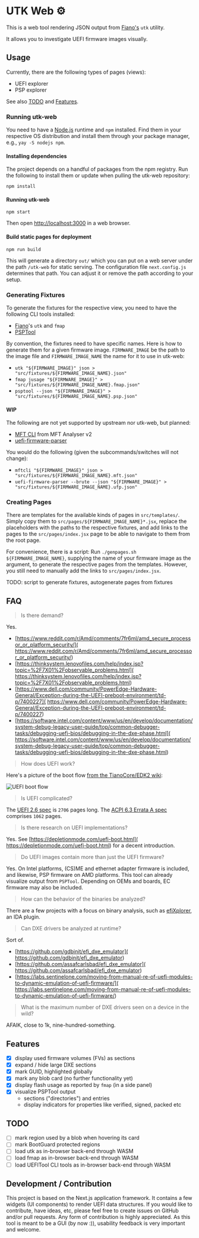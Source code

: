 # UTK Web ⚙️

This is a web tool rendering JSON output from
[Fiano's](https://github.com/linuxboot/fiano) `utk` utility.

It allows you to investigate UEFI firmware images visually.

## Usage

Currently, there are the following types of pages (views):

- UEFI explorer
- PSP explorer

See also [TODO](#todo) and [Features](#features).

### Running utk-web

You need to have a [Node.js](https://nodejs.org/) runtime and `npm` installed.
Find them in your respective OS distribution and install them through your
package manager, e.g., `yay -S nodejs npm`.

#### Installing dependencies

The project depends on a handful of packages from the npm registry. Run the
following to install them or update when pulling the utk-web repository:

`npm install`

#### Running utk-web

`npm start`

Then open [http://localhost:3000](http://localhost:3000) in a web browser.

#### Build static pages for deployment

`npm run build`

This will generate a directory `out/` which you can put on a web server under
the path `/utk-web` for static serving. The configuration file `next.config.js`
determines that path. You can adjust it or remove the path according to your
setup.

### Generating Fixtures

To generate the fixtures for the respective view, you need to have the following
CLI tools installed:

- [Fiano](https://github.com/linuxboot/fiano)'s `utk` and `fmap`
- [PSPTool](https://github.com/pspreverse/psptool)

By convention, the fixtures need to have specific names. Here is how to generate
them for a given firmware image. `FIRMWARE_IMAGE` be the path to the image file
and `FIRMWARE_IMAGE_NAME` the name for it to use in utk-web:

- `utk "${FIRMWARE_IMAGE}" json > "src/fixtures/${FIRMWARE_IMAGE_NAME}.json"`
- `fmap jusage "${FIRMWARE_IMAGE}" > "src/fixtures/${FIRMWARE_IMAGE_NAME}.fmap.json"`
- `psptool --json "${FIRMWARE_IMAGE}" > "src/fixtures/${FIRMWARE_IMAGE_NAME}.psp.json"`

#### WIP

The following are not yet supported by upstream nor utk-web, but planned:

- [MFT CLI](https://github.com/Mimoja/MFT-AnalyserV2) from MFT Analyser v2
- [uefi-firmware-parser](https://github.com/theopolis/uefi-firmware-parser)

You would do the following (given the subcommands/switches will not change):

- `mftcli "${FIRMWARE_IMAGE}" json > "src/fixtures/${FIRMWARE_IMAGE_NAME}.mft.json"`
- `uefi-firmware-parser --brute --json "${FIRMWARE_IMAGE}" > "src/fixtures/${FIRMWARE_IMAGE_NAME}.ufp.json"`

### Creating Pages

There are templates for the available kinds of pages in `src/templates/`. Simply
copy them to `src/pages/${FIRMWARE_IMAGE_NAME}*.jsx`, replace the placeholders
with the paths to the respective fixtures, and add links to the pages to the
`src/pages/index.jsx` page to be able to navigate to them from the root page.

For convenience, there is a script: Run `./genpages.sh ${FIRMWARE_IMAGE_NAME}`,
supplying the name of your firmware image as the argument, to generate the
respective pages from the templates. However, you still need to manually add the
links to `src/pages/index.jsx`.

TODO: script to generate fixtures, autogenerate pages from fixtures

## FAQ

> Is there demand?

Yes.

- [https://www.reddit.com/r/Amd/comments/7fr6ml/amd_secure_processor_or_platform_security/](
https://www.reddit.com/r/Amd/comments/7fr6ml/amd_secure_processor_or_platform_security/)
- [https://thinksystem.lenovofiles.com/help/index.jsp?topic=%2F7X01%2Fobservable_problems.html](
https://thinksystem.lenovofiles.com/help/index.jsp?topic=%2F7X01%2Fobservable_problems.html)
- [https://www.dell.com/community/PowerEdge-Hardware-General/Exception-during-the-UEFI-preboot-environment/td-p/7400227](
https://www.dell.com/community/PowerEdge-Hardware-General/Exception-during-the-UEFI-preboot-environment/td-p/7400227)
- [https://software.intel.com/content/www/us/en/develop/documentation/system-debug-legacy-user-guide/top/common-debugger-tasks/debugging-uefi-bios/debugging-in-the-dxe-phase.html](
https://software.intel.com/content/www/us/en/develop/documentation/system-debug-legacy-user-guide/top/common-debugger-tasks/debugging-uefi-bios/debugging-in-the-dxe-phase.html)

> How does UEFI work?

Here's a picture of the boot flow [from the TianoCore/EDK2 wiki](
https://github.com/tianocore/tianocore.github.io/wiki/):

![UEFI boot flow](
https://raw.githubusercontent.com/tianocore/tianocore.github.io/master/images/PI_Boot_Phases.JPG)

> Is UEFI complicated?

The [UEFI 2.6 spec](
https://www.uefi.org/sites/default/files/resources/UEFI%20Spec%202_6.pdf) is
`2706` pages long. The [ACPI 6.3 Errata A spec](
https://uefi.org/sites/default/files/resources/ACPI_Spec_6_3_A_Oct_6_2020.pdf)
comprises `1062` pages.

> Is there research on UEFI implementations?

Yes. See [https://depletionmode.com/uefi-boot.html](
https://depletionmode.com/uefi-boot.html) for a decent introduction.

> Do UEFI images contain more than just the UEFI firmware?

Yes. On Intel platforms, (CS)ME and ethernet adapter firmware is included, and
likewise, PSP firmware on AMD platforms. This tool can already visualize output
from `PSPTool`. Depending on OEMs and boards, EC firmware may also be included.

> How can the behavior of the binaries be analyzed?

There are a few projects with a focus on binary analysis, such as [efiXplorer](
https://github.com/binarly-io/efiXplorer), an IDA plugin.

> Can DXE drivers be analyzed at runtime?

Sort of.

- [https://github.com/gdbinit/efi_dxe_emulator](
https://github.com/gdbinit/efi_dxe_emulator)
- [https://github.com/assafcarlsbad/efi_dxe_emulator](
https://github.com/assafcarlsbad/efi_dxe_emulator)
- [https://labs.sentinelone.com/moving-from-manual-re-of-uefi-modules-to-dynamic-emulation-of-uefi-firmware/](
https://labs.sentinelone.com/moving-from-manual-re-of-uefi-modules-to-dynamic-emulation-of-uefi-firmware/)

> What is the maximum number of DXE drivers seen on a device in the wild?

AFAIK, close to 1k, nine-hundred-something.

## Features

- [x] display used firmware volumes (FVs) as sections
- [x] expand / hide large DXE sections
- [x] mark GUID, highlighted globally
- [x] mark any blob card (no further functionality yet)
- [x] display flash usage as reported by `fmap` (in a side panel)
- [x] visualize PSPTool output
  * sections ("directories") and entries
  * display indicators for properties like verified, signed, packed etc

## TODO

- [ ] mark region used by a blob when hovering its card
- [ ] mark BootGuard protected regions
- [ ] load utk as in-browser back-end through WASM
- [ ] load fmap as in-browser back-end through WASM
- [ ] load UEFITool CLI tools as in-browser back-end through WASM

## Development / Contribution

This project is based on the Next.js application framework. It contains a few
widgets (UI components) to render UEFI data structures. If you would like to
contribute, have ideas, etc, please feel free to create issues on GitHub and/or
pull requests. Any form of contribution is highly appreciated. As this tool is
meant to be a GUI (by now :)), usability feedback is very important and welcome.
